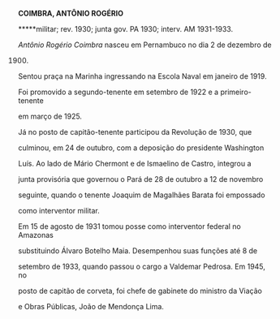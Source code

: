 **COIMBRA, A****NTÔNIO R****OGÉRIO**



**\***militar; rev. 1930; junta gov. PA 1930; interv. AM 1931-1933.



*Antônio Rogério Coimbra* nasceu em Pernambuco no dia 2 de dezembro de

1900.



Sentou praça na Marinha ingressando na Escola Naval em janeiro de 1919.

Foi promovido a segundo-tenente em setembro de 1922 e a primeiro-tenente

em março de 1925.



Já no posto de capitão-tenente participou da Revolução de 1930, que

culminou, em 24 de outubro, com a deposição do presidente Washington

Luís. Ao lado de Mário Chermont e de Ismaelino de Castro, integrou a

junta provisória que governou o Pará de 28 de outubro a 12 de novembro

seguinte, quando o tenente Joaquim de Magalhães Barata foi empossado

como interventor militar.



Em 15 de agosto de 1931 tomou posse como interventor federal no Amazonas

substituindo Álvaro Botelho Maia. Desempenhou suas funções até 8 de

setembro de 1933, quando passou o cargo a Valdemar Pedrosa. Em 1945, no

posto de capitão de corveta, foi chefe de gabinete do ministro da Viação

e Obras Públicas, João de Mendonça Lima.



